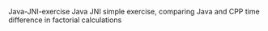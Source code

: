  Java-JNI-exercise
Java JNI simple exercise, comparing Java and CPP time difference in factorial calculations
